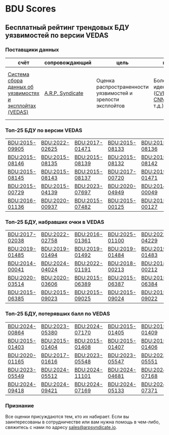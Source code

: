 
# BDU Scores
## Бесплатный рейтинг трендовых БДУ уязвимостей по версии VEDAS

### Поставщики данных
| счёт | cопровождающий | цель | покрытие | определение | частота |
| ----- | ---------- | ------- | -------- | ----------- | --------- |
| [Система сбора данных об уязвимостях и эксплойтах (VEDAS)](https://vedas.arpsyndicate.io) | [A.R.P. Syndicate](https://www.arpsyndicate.io) | Оценка распространенности уязвимостей и зрелости эксплойтов | Более 50 идентификаторов ([CVE](https://github.com/ARPSyndicate/cve-scores), [EUVD](https://github.com/ARPSyndicate/euvd-scores), [CNNVD](https://github.com/ARPSyndicate/cnnvd-scores), [BDU](https://github.com/ARPSyndicate/bdu-scores) и т.д.) | Аналитические данные с открытым исходным кодом (OSINT), полученные от [Exploit Observer](https://www.exploit.observer) | 6-8 часов |



<h3>Топ-25 БДУ по версии VEDAS</h3>

<table>
  <tr>
    <td><a href='https://vedas.arpsyndicate.io/?vuln=BDU:2015-09905'>BDU:2015-09905</a></td>
    <td><a href='https://vedas.arpsyndicate.io/?vuln=BDU:2022-02625'>BDU:2022-02625</a></td>
    <td><a href='https://vedas.arpsyndicate.io/?vuln=BDU:2017-01471'>BDU:2017-01471</a></td>
    <td><a href='https://vedas.arpsyndicate.io/?vuln=BDU:2015-08133'>BDU:2015-08133</a></td>
    <td><a href='https://vedas.arpsyndicate.io/?vuln=BDU:2015-08136'>BDU:2015-08136</a></td>
  </tr>
  <tr>
    <td><a href='https://vedas.arpsyndicate.io/?vuln=BDU:2015-08146'>BDU:2015-08146</a></td>
    <td><a href='https://vedas.arpsyndicate.io/?vuln=BDU:2015-08135'>BDU:2015-08135</a></td>
    <td><a href='https://vedas.arpsyndicate.io/?vuln=BDU:2015-08139'>BDU:2015-08139</a></td>
    <td><a href='https://vedas.arpsyndicate.io/?vuln=BDU:2015-08132'>BDU:2015-08132</a></td>
    <td><a href='https://vedas.arpsyndicate.io/?vuln=BDU:2015-08142'>BDU:2015-08142</a></td>
  </tr>
  <tr>
    <td><a href='https://vedas.arpsyndicate.io/?vuln=BDU:2015-08145'>BDU:2015-08145</a></td>
    <td><a href='https://vedas.arpsyndicate.io/?vuln=BDU:2015-08143'>BDU:2015-08143</a></td>
    <td><a href='https://vedas.arpsyndicate.io/?vuln=BDU:2015-08137'>BDU:2015-08137</a></td>
    <td><a href='https://vedas.arpsyndicate.io/?vuln=BDU:2017-00720'>BDU:2017-00720</a></td>
    <td><a href='https://vedas.arpsyndicate.io/?vuln=BDU:2019-01471'>BDU:2019-01471</a></td>
  </tr>
  <tr>
    <td><a href='https://vedas.arpsyndicate.io/?vuln=BDU:2015-00729'>BDU:2015-00729</a></td>
    <td><a href='https://vedas.arpsyndicate.io/?vuln=BDU:2015-04139'>BDU:2015-04139</a></td>
    <td><a href='https://vedas.arpsyndicate.io/?vuln=BDU:2023-07697'>BDU:2023-07697</a></td>
    <td><a href='https://vedas.arpsyndicate.io/?vuln=BDU:2020-04949'>BDU:2020-04949</a></td>
    <td><a href='https://vedas.arpsyndicate.io/?vuln=BDU:2014-00049'>BDU:2014-00049</a></td>
  </tr>
  <tr>
    <td><a href='https://vedas.arpsyndicate.io/?vuln=BDU:2016-01136'>BDU:2016-01136</a></td>
    <td><a href='https://vedas.arpsyndicate.io/?vuln=BDU:2020-00937'>BDU:2020-00937</a></td>
    <td><a href='https://vedas.arpsyndicate.io/?vuln=BDU:2015-07482'>BDU:2015-07482</a></td>
    <td><a href='https://vedas.arpsyndicate.io/?vuln=BDU:2015-00125'>BDU:2015-00125</a></td>
    <td><a href='https://vedas.arpsyndicate.io/?vuln=BDU:2015-00127'>BDU:2015-00127</a></td>
  </tr>
</table>


<h3>Топ-25 БДУ, набравших очки в VEDAS</h3>

<table>
  <tr>
    <td><a href='https://vedas.arpsyndicate.io/?vuln=BDU:2017-02038'>BDU:2017-02038</a></td>
    <td><a href='https://vedas.arpsyndicate.io/?vuln=BDU:2022-02758'>BDU:2022-02758</a></td>
    <td><a href='https://vedas.arpsyndicate.io/?vuln=BDU:2016-01361'>BDU:2016-01361</a></td>
    <td><a href='https://vedas.arpsyndicate.io/?vuln=BDU:2025-01100'>BDU:2025-01100</a></td>
    <td><a href='https://vedas.arpsyndicate.io/?vuln=BDU:2022-04229'>BDU:2022-04229</a></td>
  </tr>
  <tr>
    <td><a href='https://vedas.arpsyndicate.io/?vuln=BDU:2019-01485'>BDU:2019-01485</a></td>
    <td><a href='https://vedas.arpsyndicate.io/?vuln=BDU:2019-01494'>BDU:2019-01494</a></td>
    <td><a href='https://vedas.arpsyndicate.io/?vuln=BDU:2019-01492'>BDU:2019-01492</a></td>
    <td><a href='https://vedas.arpsyndicate.io/?vuln=BDU:2019-01484'>BDU:2019-01484</a></td>
    <td><a href='https://vedas.arpsyndicate.io/?vuln=BDU:2019-01483'>BDU:2019-01483</a></td>
  </tr>
  <tr>
    <td><a href='https://vedas.arpsyndicate.io/?vuln=BDU:2014-00041'>BDU:2014-00041</a></td>
    <td><a href='https://vedas.arpsyndicate.io/?vuln=BDU:2024-04024'>BDU:2024-04024</a></td>
    <td><a href='https://vedas.arpsyndicate.io/?vuln=BDU:2022-01191'>BDU:2022-01191</a></td>
    <td><a href='https://vedas.arpsyndicate.io/?vuln=BDU:2018-00213'>BDU:2018-00213</a></td>
    <td><a href='https://vedas.arpsyndicate.io/?vuln=BDU:2018-00212'>BDU:2018-00212</a></td>
  </tr>
  <tr>
    <td><a href='https://vedas.arpsyndicate.io/?vuln=BDU:2020-03514'>BDU:2020-03514</a></td>
    <td><a href='https://vedas.arpsyndicate.io/?vuln=BDU:2020-03606'>BDU:2020-03606</a></td>
    <td><a href='https://vedas.arpsyndicate.io/?vuln=BDU:2015-06389'>BDU:2015-06389</a></td>
    <td><a href='https://vedas.arpsyndicate.io/?vuln=BDU:2015-06387'>BDU:2015-06387</a></td>
    <td><a href='https://vedas.arpsyndicate.io/?vuln=BDU:2015-06384'>BDU:2015-06384</a></td>
  </tr>
  <tr>
    <td><a href='https://vedas.arpsyndicate.io/?vuln=BDU:2015-06385'>BDU:2015-06385</a></td>
    <td><a href='https://vedas.arpsyndicate.io/?vuln=BDU:2015-09023'>BDU:2015-09023</a></td>
    <td><a href='https://vedas.arpsyndicate.io/?vuln=BDU:2015-09025'>BDU:2015-09025</a></td>
    <td><a href='https://vedas.arpsyndicate.io/?vuln=BDU:2015-09024'>BDU:2015-09024</a></td>
    <td><a href='https://vedas.arpsyndicate.io/?vuln=BDU:2015-09022'>BDU:2015-09022</a></td>
  </tr>
</table>


<h3>Топ-25 БДУ, потерявших балл по VEDAS</h3>

<table>
  <tr>
    <td><a href='https://vedas.arpsyndicate.io/?vuln=BDU:2024-00864'>BDU:2024-00864</a></td>
    <td><a href='https://vedas.arpsyndicate.io/?vuln=BDU:2023-05380'>BDU:2023-05380</a></td>
    <td><a href='https://vedas.arpsyndicate.io/?vuln=BDU:2024-07170'>BDU:2024-07170</a></td>
    <td><a href='https://vedas.arpsyndicate.io/?vuln=BDU:2015-01405'>BDU:2015-01405</a></td>
    <td><a href='https://vedas.arpsyndicate.io/?vuln=BDU:2015-01409'>BDU:2015-01409</a></td>
  </tr>
  <tr>
    <td><a href='https://vedas.arpsyndicate.io/?vuln=BDU:2015-01403'>BDU:2015-01403</a></td>
    <td><a href='https://vedas.arpsyndicate.io/?vuln=BDU:2015-01404'>BDU:2015-01404</a></td>
    <td><a href='https://vedas.arpsyndicate.io/?vuln=BDU:2015-01408'>BDU:2015-01408</a></td>
    <td><a href='https://vedas.arpsyndicate.io/?vuln=BDU:2015-01407'>BDU:2015-01407</a></td>
    <td><a href='https://vedas.arpsyndicate.io/?vuln=BDU:2015-01406'>BDU:2015-01406</a></td>
  </tr>
  <tr>
    <td><a href='https://vedas.arpsyndicate.io/?vuln=BDU:2020-01165'>BDU:2020-01165</a></td>
    <td><a href='https://vedas.arpsyndicate.io/?vuln=BDU:2017-01616'>BDU:2017-01616</a></td>
    <td><a href='https://vedas.arpsyndicate.io/?vuln=BDU:2023-05548'>BDU:2023-05548</a></td>
    <td><a href='https://vedas.arpsyndicate.io/?vuln=BDU:2023-05547'>BDU:2023-05547</a></td>
    <td><a href='https://vedas.arpsyndicate.io/?vuln=BDU:2023-05551'>BDU:2023-05551</a></td>
  </tr>
  <tr>
    <td><a href='https://vedas.arpsyndicate.io/?vuln=BDU:2023-05549'>BDU:2023-05549</a></td>
    <td><a href='https://vedas.arpsyndicate.io/?vuln=BDU:2024-05512'>BDU:2024-05512</a></td>
    <td><a href='https://vedas.arpsyndicate.io/?vuln=BDU:2024-11101'>BDU:2024-11101</a></td>
    <td><a href='https://vedas.arpsyndicate.io/?vuln=BDU:2024-04681'>BDU:2024-04681</a></td>
    <td><a href='https://vedas.arpsyndicate.io/?vuln=BDU:2024-07168'>BDU:2024-07168</a></td>
  </tr>
  <tr>
    <td><a href='https://vedas.arpsyndicate.io/?vuln=BDU:2024-09418'>BDU:2024-09418</a></td>
    <td><a href='https://vedas.arpsyndicate.io/?vuln=BDU:2024-09421'>BDU:2024-09421</a></td>
    <td><a href='https://vedas.arpsyndicate.io/?vuln=BDU:2024-07169'>BDU:2024-07169</a></td>
    <td><a href='https://vedas.arpsyndicate.io/?vuln=BDU:2024-05133'>BDU:2024-05133</a></td>
    <td><a href='https://vedas.arpsyndicate.io/?vuln=BDU:2024-07371'>BDU:2024-07371</a></td>
  </tr>
</table>


### Признание
Все оценки присуждаются тем, кто их набирает.
Если вы заинтересованы в сотрудничестве или вам нужна помощь в чем-либо, свяжитесь с нами по адресу [sales@arpsyndicate.io](mailto:sales@arpsyndicate.io).

